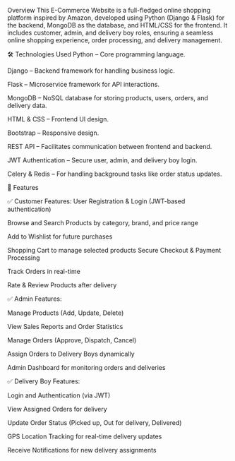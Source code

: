 Overview
This E-Commerce Website is a full-fledged online shopping platform inspired by Amazon, developed using Python (Django & Flask) for the backend, MongoDB as the database, and HTML/CSS for the frontend. It includes customer, admin, and delivery boy roles, ensuring a seamless online shopping experience, order processing, and delivery management.

🛠️ Technologies Used
Python – Core programming language.

Django – Backend framework for handling business logic.

Flask – Microservice framework for API interactions.

MongoDB – NoSQL database for storing products, users, orders, and delivery data.

HTML & CSS – Frontend UI design.

Bootstrap – Responsive design.

REST API – Facilitates communication between frontend and backend.

JWT Authentication – Secure user, admin, and delivery boy login.

Celery & Redis – For handling background tasks like order status updates.


🚀 Features

✅ Customer Features:
 User Registration & Login (JWT-based authentication)
 
 Browse and Search Products by category, brand, and price range
 
 Add to Wishlist for future purchases
 
 Shopping Cart to manage selected products Secure Checkout & Payment Processing
 
 Track Orders in real-time
 
 Rate & Review Products after delivery


✅ Admin Features:

  Manage Products (Add, Update, Delete)
  
  View Sales Reports and Order Statistics
  
  Manage Orders (Approve, Dispatch, Cancel)
  
 Assign Orders to Delivery Boys dynamically
 
 Admin Dashboard for monitoring orders and deliveries


✅ Delivery Boy Features:

  Login and Authentication (via JWT)
  
  View Assigned Orders for delivery
  
  Update Order Status (Picked up, Out for delivery, Delivered)
  
  GPS Location Tracking for real-time delivery updates
  
  Receive Notifications for new delivery assignments

